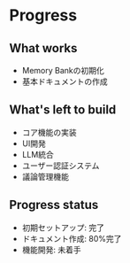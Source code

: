 # Progress

## What works
- Memory Bankの初期化
- 基本ドキュメントの作成

## What's left to build
- コア機能の実装
- UI開発
- LLM統合
- ユーザー認証システム
- 議論管理機能

## Progress status
- 初期セットアップ: 完了
- ドキュメント作成: 80%完了
- 機能開発: 未着手
